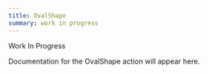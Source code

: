 ```yaml
---
title: OvalShape
summary: work in progress
---
```


Work In Progress

Documentation for the OvalShape action will appear here.